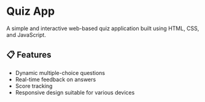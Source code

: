 # Quiz App

A simple and interactive web-based quiz application built using HTML, CSS, and JavaScript.

## 📋 Features

- Dynamic multiple-choice questions
- Real-time feedback on answers
- Score tracking
- Responsive design suitable for various devices
